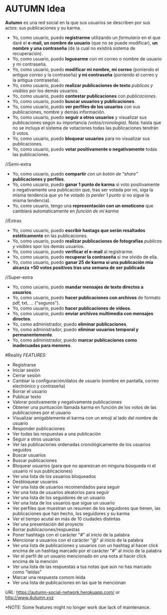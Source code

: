 # AUTUMN Idea

**Autumn** es una red social en la que sus usuarios se describen por sus actos: sus publicaciones y su karma.

* Yo, como usuario, puedo **registrarme** utilizando un *formulario* en el que daré el **e-mail, un nombre de usuario** (que no se puede modificar), **un nombre y una contraseña** (de la cual no existirá sistema de recuperación).
* Yo, como usuario, puedo **loguearme** con mi correo o nombre de usuario y mi contraseña.
* Yo, como usuario, puedo **modificar mi nombre, mi correo** (poniendo el antiguo correo y la contraseña) **y mi contraseña** (poniendo el correo y la antigua contraseña).
* Yo, como usuario, puedo **realizar publicaciones de texto** *publicas y visibles* por los demás usuarios.
* Yo, como usuario, puedo **contestar publicaciones** con *publicaciones*.
* Yo, como usuario, puedo **buscar usuarios y publicaciones**.
* Yo, como usuario, puedo **ver perfiles de los usuarios** con sus publicaciones, nombre y demás información.
* Yo, como usuario, puedo **seguir a otros usuarios** y visualizar sus publicaciones según su importancia *(votos/cronologia)*. Nota: hasta que no se incluya el sistema de votaciones todas las publicaciones tendrán 0 votos.
* Yo, como usuario, puedo **bloquear usuarios** para no visualizar sus publicaciones.
* Yo, como usuario, puedo **votar positivamente o negativamente** todas las publicaciones.

//Semi-extra
* Yo, como usuario, puedo **compartir** *con un botón de "share"* **publicaciones y perfiles**.
* Yo, como usuario, puedo **ganar 1 punto de karma** si voto positivamente o negativamente una publicación que, tras ser votada por mi, siga la misma tendencia que yo he votado (o *perder 1 punto* si no sigue la misma tendencia).
* Yo, como usuario, tengo una **representación con un emoticono** que cambiará automaticamente en *función de mi karma*

//Extras
* Yo, como usuario, puedo **escribir hastags que serán resaltados estéticamente** en las publicaciones.
* Yo, como usuario, puedo **realizar publicaciones de fotografias** *publicas y visibles* spor los demás usuarios.
* Yo, como usuario, puedo **verificar el e-mail** al registrarme.
* Yo, como usuario, puedo **recuperar la contraseña** si me olvido de ella.
* Yo, como usuario, puedo **ganar 25 de karma si una publicación mía alcanza +50 votos positivos tras una semana de ser publicada**

//Super-extra
* Yo, como usuario, puedo **mandar mensajes de texto directos a usuarios**.
* Yo, como usuario, puedo **hacer publicaciones con archivos** de formato pdf, txt, ... ("seguros").
* Yo, como usuario, puedo **hacer publicaciones de vídeos**.
* Yo, como usuario, puedo **enviar archivos multimedia con mensajes directos**.
* Yo, como administrador, puedo **eliminar publicaciones**.
* Yo, como administrador, puedo **eliminar usuarios temporal y permanentemente**.
* Yo, como administrador, puedo **marcar publicaciones como inadecuadas para menores**.

#Reality
*FEATURES:*
- Registrarse
- Iniciar sesión
- Cerrar sesión
- Cambiar la configuración/datos de usuario (nombre en pantalla, correo electrónico y contraseña)
- Borrar el usuario
- Publicar texto
- Valorar positvamente y negativamente publicaciones
- Obtener una puntuación llamada karma en función de los votos de las publicaciones por el usuario
- Visualizar amigablemente el karma con un emoji al lado del nombre de usuario 
- Responder publicaciones
- Ver todas las respuestas a una publicación
- Seguir a otros usuarios
- Ver las publicaciones ordenadas cronológicamente de los usuarios seguidos
- Buscar usuarios
- Buscar publicaciones
- Bloquear usuarios (para que no aparezcan en ninguna búsqueda ni el usuario ni sus publicaciones)
- Ver una lista de los usuarios bloqueados
- Desbloquear usuarios
- Ver una lista de usuarios recomendados para seguir
- Ver una lista de usuarios aleatorios para seguir
- Ver una lista de los seguidores de un usuario
- Ver una lista de los usuarios que sigue un usuario
- Ver perfiles que muestran un resumen de los  seguidores que tienen, las publicaciones que han hecho, los seguidores y su karma
- Ver el tiempo acutal en más de 10 ciudades distintas
- Ver una presentación del proyecto
- Borrar publicaciones/respuestas
- Poner hashtags con el carácter "#" al inicio de la palabra
- Mencionar a usuarios con el carácter "@" al inicio de la palabra
- Ver una lista de publicaciones y usuarios con un hashtag al hacer click encima de un hashtag marcado por el carácter "#" al inicio de la palabra
- Ver el perfil de un usuario mencionado en una nota al hacer click encima de la mención
- Ver una lista de las respuestas a tus notas que aún no has marcado como "leídas"
- Marcar una respuesta comom leída
- Ver una lista de publicaciones en las que te mencionan

*URL:* https://autumn-social-network.herokuapp.com/ or http://www.4utumn.xyz

*NOTE: Some features might no longer work due lack of maintenance.